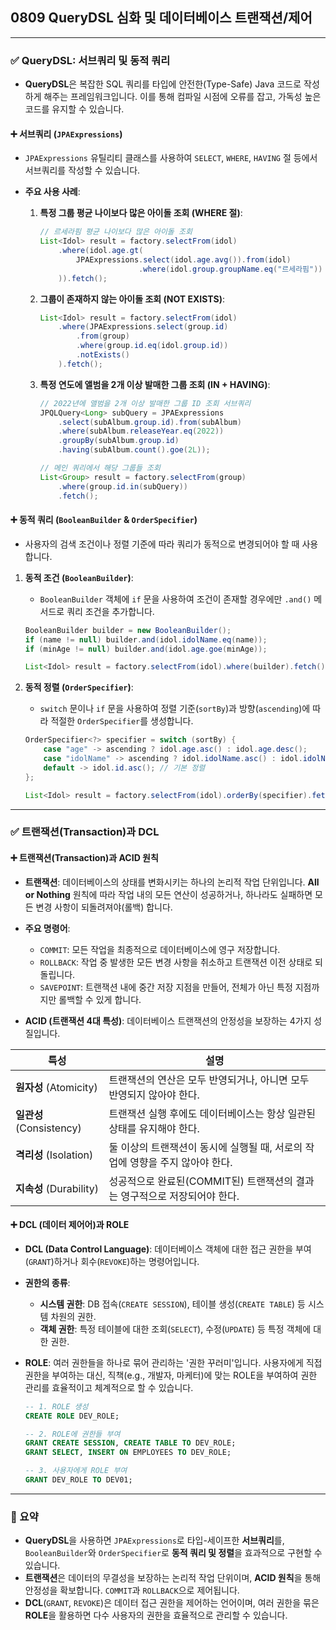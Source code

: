 ## 0809 QueryDSL 심화 및 데이터베이스 트랜잭션/제어

---

### ✅ QueryDSL: 서브쿼리 및 동적 쿼리

*   **QueryDSL**은 복잡한 SQL 쿼리를 타입에 안전한(Type-Safe) Java 코드로 작성하게 해주는 프레임워크입니다. 이를 통해 컴파일 시점에 오류를 잡고, 가독성 높은 코드를 유지할 수 있습니다.

#### ➕ 서브쿼리 (`JPAExpressions`)

*   `JPAExpressions` 유틸리티 클래스를 사용하여 `SELECT`, `WHERE`, `HAVING` 절 등에서 서브쿼리를 작성할 수 있습니다.

*   **주요 사용 사례**:
    1.  **특정 그룹 평균 나이보다 많은 아이돌 조회 (WHERE 절)**:
        ```java
        // 르세라핌 평균 나이보다 많은 아이돌 조회
        List<Idol> result = factory.selectFrom(idol)
            .where(idol.age.gt(
                JPAExpressions.select(idol.age.avg()).from(idol)
                              .where(idol.group.groupName.eq("르세라핌"))
            )).fetch();
        ```
    2.  **그룹이 존재하지 않는 아이돌 조회 (NOT EXISTS)**:
        ```java
        List<Idol> result = factory.selectFrom(idol)
            .where(JPAExpressions.select(group.id)
                .from(group)
                .where(group.id.eq(idol.group.id))
                .notExists()
            ).fetch();
        ```
    3.  **특정 연도에 앨범을 2개 이상 발매한 그룹 조회 (IN + HAVING)**:
        ```java
        // 2022년에 앨범을 2개 이상 발매한 그룹 ID 조회 서브쿼리
        JPQLQuery<Long> subQuery = JPAExpressions
            .select(subAlbum.group.id).from(subAlbum)
            .where(subAlbum.releaseYear.eq(2022))
            .groupBy(subAlbum.group.id)
            .having(subAlbum.count().goe(2L));

        // 메인 쿼리에서 해당 그룹들 조회
        List<Group> result = factory.selectFrom(group)
            .where(group.id.in(subQuery))
            .fetch();
        ```

#### ➕ 동적 쿼리 (`BooleanBuilder` & `OrderSpecifier`)

*   사용자의 검색 조건이나 정렬 기준에 따라 쿼리가 동적으로 변경되어야 할 때 사용합니다.

1.  **동적 조건 (`BooleanBuilder`)**:
    *   `BooleanBuilder` 객체에 `if` 문을 사용하여 조건이 존재할 경우에만 `.and()` 메서드로 쿼리 조건을 추가합니다.
    ```java
    BooleanBuilder builder = new BooleanBuilder();
    if (name != null) builder.and(idol.idolName.eq(name));
    if (minAge != null) builder.and(idol.age.goe(minAge));

    List<Idol> result = factory.selectFrom(idol).where(builder).fetch();
    ```

2.  **동적 정렬 (`OrderSpecifier`)**:
    *   `switch` 문이나 `if` 문을 사용하여 정렬 기준(`sortBy`)과 방향(`ascending`)에 따라 적절한 `OrderSpecifier`를 생성합니다.
    ```java
    OrderSpecifier<?> specifier = switch (sortBy) {
        case "age" -> ascending ? idol.age.asc() : idol.age.desc();
        case "idolName" -> ascending ? idol.idolName.asc() : idol.idolName.desc();
        default -> idol.id.asc(); // 기본 정렬
    };

    List<Idol> result = factory.selectFrom(idol).orderBy(specifier).fetch();
    ```

---

### ✅ 트랜잭션(Transaction)과 DCL

#### ➕ 트랜잭션(Transaction)과 ACID 원칙

*   **트랜잭션**: 데이터베이스의 상태를 변화시키는 하나의 논리적 작업 단위입니다. **All or Nothing** 원칙에 따라 작업 내의 모든 연산이 성공하거나, 하나라도 실패하면 모든 변경 사항이 되돌려져야(롤백) 합니다.
*   **주요 명령어**:
    *   `COMMIT`: 모든 작업을 최종적으로 데이터베이스에 영구 저장합니다.
    *   `ROLLBACK`: 작업 중 발생한 모든 변경 사항을 취소하고 트랜잭션 이전 상태로 되돌립니다.
    *   `SAVEPOINT`: 트랜잭션 내에 중간 저장 지점을 만들어, 전체가 아닌 특정 지점까지만 롤백할 수 있게 합니다.

*   **ACID (트랜잭션 4대 특성)**: 데이터베이스 트랜잭션의 안정성을 보장하는 4가지 성질입니다.

| 특성      | 설명                                         |
| --------- | -------------------------------------------- |
| **원자성** (Atomicity) | 트랜잭션의 연산은 모두 반영되거나, 아니면 모두 반영되지 않아야 한다. |
| **일관성** (Consistency) | 트랜잭션 실행 후에도 데이터베이스는 항상 일관된 상태를 유지해야 한다. |
| **격리성** (Isolation) | 둘 이상의 트랜잭션이 동시에 실행될 때, 서로의 작업에 영향을 주지 않아야 한다. |
| **지속성** (Durability) | 성공적으로 완료된(COMMIT된) 트랜잭션의 결과는 영구적으로 저장되어야 한다. |

#### ➕ DCL (데이터 제어어)과 ROLE

*   **DCL (Data Control Language)**: 데이터베이스 객체에 대한 접근 권한을 부여(`GRANT`)하거나 회수(`REVOKE`)하는 명령어입니다.

*   **권한의 종류**:
    *   **시스템 권한**: DB 접속(`CREATE SESSION`), 테이블 생성(`CREATE TABLE`) 등 시스템 차원의 권한.
    *   **객체 권한**: 특정 테이블에 대한 조회(`SELECT`), 수정(`UPDATE`) 등 특정 객체에 대한 권한.

*   **ROLE**: 여러 권한들을 하나로 묶어 관리하는 '권한 꾸러미'입니다. 사용자에게 직접 권한을 부여하는 대신, 직책(e.g., 개발자, 마케터)에 맞는 ROLE을 부여하여 권한 관리를 효율적이고 체계적으로 할 수 있습니다.

    ```sql
    -- 1. ROLE 생성
    CREATE ROLE DEV_ROLE;

    -- 2. ROLE에 권한들 부여
    GRANT CREATE SESSION, CREATE TABLE TO DEV_ROLE;
    GRANT SELECT, INSERT ON EMPLOYEES TO DEV_ROLE;

    -- 3. 사용자에게 ROLE 부여
    GRANT DEV_ROLE TO DEV01;
    ```

---

### 📌 요약

*   **QueryDSL**을 사용하면 `JPAExpressions`로 타입-세이프한 **서브쿼리**를, `BooleanBuilder`와 `OrderSpecifier`로 **동적 쿼리 및 정렬**을 효과적으로 구현할 수 있습니다.
*   **트랜잭션**은 데이터의 무결성을 보장하는 논리적 작업 단위이며, **ACID 원칙**을 통해 안정성을 확보합니다. `COMMIT`과 `ROLLBACK`으로 제어됩니다.
*   **DCL**(`GRANT`, `REVOKE`)은 데이터 접근 권한을 제어하는 언어이며, 여러 권한을 묶은 **ROLE**을 활용하면 다수 사용자의 권한을 효율적으로 관리할 수 있습니다.